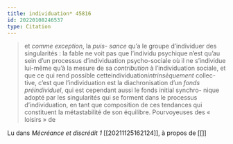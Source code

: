 ```yaml
---
title: individuation* 45816
id: 20220108246537
type: Citation
---
```


> et *comme exception*, la *puis- sance* qu’a le groupe d’individuer des singularités : la fable ne voit pas que l’individu psychique n’est qu’au sein d’un processus d’individuation psycho-sociale où il ne s’individue lui-même qu’à la mesure de sa *contribution* à l’individuation sociale, et que ce qui rend possible cetteindividuation*intrinsèquement* collec- tive, c’est que l’individuation est la diachronisation d’un *fonds préindividuel*, qui est cependant aussi le fonds initial synchro- nique adopté par les singularités qui se forment dans le processus d’individuation, en tant que composition de ces tendances qui constituent la métastabilité de son équilibre. Pourvoyeuses des « loisirs » de

Lu dans *Mécréance et discrédit 1* [[20211125162124]], à propos de [[]]
